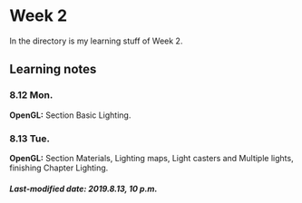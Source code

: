 # Week 2

In the directory is my learning stuff of Week 2.

## Learning notes

### 8.12 Mon.

**OpenGL:** Section Basic Lighting.

### 8.13 Tue.

**OpenGL:** Section Materials, Lighting maps, Light casters and Multiple lights, finishing Chapter Lighting.

##### Last-modified date: 2019.8.13, 10 p.m.

